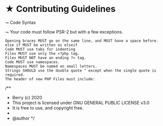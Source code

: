 # ★ Contributing Guidelines
⇁ Code Syntax

⇁ Your code must follow PSR-2 but with a few exceptions.

    Opening braces MUST go on the same line, and MUST have a space before.
    else if MUST be written as elseif
    Code MUST use tabs for indenting
    Files MUST use only the <?php tag.
    Files MUST NOT have an ending ?> tag.
    Code MUST use namespaces.
    Namespaces MUST be named on small letters.
    Strings SHOULD use the double quote " except when the single quote is required.
    The header of new PHP Files must include:

/**
 * Berry (c) 2020
 * This project is licensed under GNU GENERAL PUBLIC LICENSE v3.0
 * It is free to use, and copyright free.
 * 
 * @author <HYDROBOAT-STUDIOS>
 */
